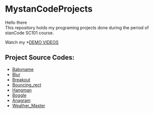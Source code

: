 # MystanCodeProjects
Hello there\
This repository holds my programing projects done during the period of stanCode SC101 course.

Watch my *[DEMO VIDEOS](https://drive.google.com/drive/folders/1Gi3bn9qPW_gR0ISyGzVPLd5Bztdvd7rF?fbclid=IwAR36BW3v_bHn-Idsh-0_ROSWLwrXOzoervZId25OOzH2LX4b6FCGDfULdDg)

## Project Source Codes:
* [Babyname](https://github.com/ChinyiCho/MystanCodeProjects/tree/main/Projects/babyname)
* [Blur](https://github.com/ChinyiCho/MystanCodeProjects/tree/main/Projects/blur)
* [Breakout](https://github.com/ChinyiCho/MystanCodeProjects/tree/main/Projects/breakout)
* [Bouncing_rect](https://github.com/ChinyiCho/MystanCodeProjects/tree/main/Projects/bouncing_rect)
* [Hangman](https://github.com/ChinyiCho/MystanCodeProjects/tree/main/Projects/hangman)
* [Boggle](https://github.com/ChinyiCho/MystanCodeProjects/tree/main/Projects/boggle)
* [Anagram](https://github.com/ChinyiCho/MystanCodeProjects/tree/main/Projects/anagram)
* [Weather_Master](https://github.com/ChinyiCho/MystanCodeProjects/tree/main/Projects/weather_master)
